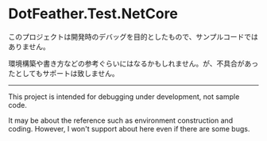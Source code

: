 # DotFeather.Test.NetCore

このプロジェクトは開発時のデバッグを目的としたもので、サンプルコードではありません。

環境構築や書き方などの参考ぐらいにはなるかもしれません。が、不具合があったとしてもサポートは致しません。

-----

This project is intended for debugging under development, not sample code.

It may be about the reference such as environment construction and coding. However, I won't support about here even if there are some bugs.
